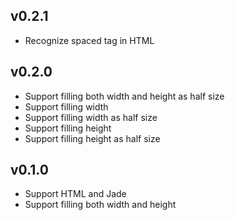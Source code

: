 ## v0.2.1

* Recognize spaced tag in HTML

## v0.2.0
* Support filling both width and height as half size
* Support filling width
* Support filling width as half size
* Support filling height
* Support filling height as half size

## v0.1.0
* Support HTML and Jade
* Support filling both width and height
